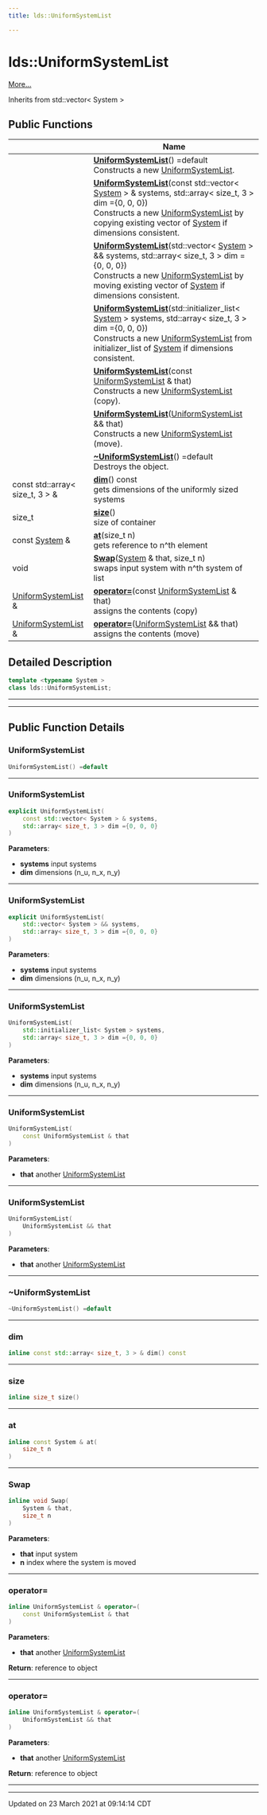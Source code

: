 ```yaml
---
title: lds::UniformSystemList

---
```


# lds::UniformSystemList



 [More...](#detailed-description)

Inherits from std::vector< System >

## Public Functions

|                | Name           |
| -------------- | -------------- |
| | **[UniformSystemList](/ldsctrlest/docs/api/classes/classlds_1_1_uniform_system_list/#function-uniformsystemlist)**() =default<br>Constructs a new [UniformSystemList](/ldsctrlest/docs/api/classes/classlds_1_1_uniform_system_list/).  |
| | **[UniformSystemList](/ldsctrlest/docs/api/classes/classlds_1_1_uniform_system_list/#function-uniformsystemlist)**(const std::vector< [System](/ldsctrlest/docs/api/classes/classlds_1_1_system/) > & systems, std::array< size_t, 3 > dim ={0, 0, 0})<br>Constructs a new [UniformSystemList](/ldsctrlest/docs/api/classes/classlds_1_1_uniform_system_list/) by copying existing vector of [System](/ldsctrlest/docs/api/classes/classlds_1_1_system/) if dimensions consistent.  |
| | **[UniformSystemList](/ldsctrlest/docs/api/classes/classlds_1_1_uniform_system_list/#function-uniformsystemlist)**(std::vector< [System](/ldsctrlest/docs/api/classes/classlds_1_1_system/) > && systems, std::array< size_t, 3 > dim ={0, 0, 0})<br>Constructs a new [UniformSystemList](/ldsctrlest/docs/api/classes/classlds_1_1_uniform_system_list/) by moving existing vector of [System](/ldsctrlest/docs/api/classes/classlds_1_1_system/) if dimensions consistent.  |
| | **[UniformSystemList](/ldsctrlest/docs/api/classes/classlds_1_1_uniform_system_list/#function-uniformsystemlist)**(std::initializer_list< [System](/ldsctrlest/docs/api/classes/classlds_1_1_system/) > systems, std::array< size_t, 3 > dim ={0, 0, 0})<br>Constructs a new [UniformSystemList](/ldsctrlest/docs/api/classes/classlds_1_1_uniform_system_list/) from initializer_list of [System](/ldsctrlest/docs/api/classes/classlds_1_1_system/) if dimensions consistent.  |
| | **[UniformSystemList](/ldsctrlest/docs/api/classes/classlds_1_1_uniform_system_list/#function-uniformsystemlist)**(const [UniformSystemList](/ldsctrlest/docs/api/classes/classlds_1_1_uniform_system_list/) & that)<br>Constructs a new [UniformSystemList](/ldsctrlest/docs/api/classes/classlds_1_1_uniform_system_list/) (copy).  |
| | **[UniformSystemList](/ldsctrlest/docs/api/classes/classlds_1_1_uniform_system_list/#function-uniformsystemlist)**([UniformSystemList](/ldsctrlest/docs/api/classes/classlds_1_1_uniform_system_list/) && that)<br>Constructs a new [UniformSystemList](/ldsctrlest/docs/api/classes/classlds_1_1_uniform_system_list/) (move).  |
| | **[~UniformSystemList](/ldsctrlest/docs/api/classes/classlds_1_1_uniform_system_list/#function-~uniformsystemlist)**() =default<br>Destroys the object.  |
| const std::array< size_t, 3 > & | **[dim](/ldsctrlest/docs/api/classes/classlds_1_1_uniform_system_list/#function-dim)**() const<br>gets dimensions of the uniformly sized systems  |
| size_t | **[size](/ldsctrlest/docs/api/classes/classlds_1_1_uniform_system_list/#function-size)**()<br>size of container  |
| const [System](/ldsctrlest/docs/api/classes/classlds_1_1_system/) & | **[at](/ldsctrlest/docs/api/classes/classlds_1_1_uniform_system_list/#function-at)**(size_t n)<br>gets reference to n^th element  |
| void | **[Swap](/ldsctrlest/docs/api/classes/classlds_1_1_uniform_system_list/#function-swap)**([System](/ldsctrlest/docs/api/classes/classlds_1_1_system/) & that, size_t n)<br>swaps input system with n^th system of list  |
| [UniformSystemList](/ldsctrlest/docs/api/classes/classlds_1_1_uniform_system_list/) & | **[operator=](/ldsctrlest/docs/api/classes/classlds_1_1_uniform_system_list/#function-operator=)**(const [UniformSystemList](/ldsctrlest/docs/api/classes/classlds_1_1_uniform_system_list/) & that)<br>assigns the contents (copy)  |
| [UniformSystemList](/ldsctrlest/docs/api/classes/classlds_1_1_uniform_system_list/) & | **[operator=](/ldsctrlest/docs/api/classes/classlds_1_1_uniform_system_list/#function-operator=)**([UniformSystemList](/ldsctrlest/docs/api/classes/classlds_1_1_uniform_system_list/) && that)<br>assigns the contents (move)  |

## Detailed Description

```cpp
template <typename System >
class lds::UniformSystemList;
```


---
---
## Public Function Details

### **UniformSystemList**

```cpp
UniformSystemList() =default
```



---
### **UniformSystemList**

```cpp
explicit UniformSystemList(
    const std::vector< System > & systems,
    std::array< size_t, 3 > dim ={0, 0, 0}
)
```



**Parameters**:

  * **systems** input systems 
  * **dim** dimensions (n_u, n_x, n_y) 


---
### **UniformSystemList**

```cpp
explicit UniformSystemList(
    std::vector< System > && systems,
    std::array< size_t, 3 > dim ={0, 0, 0}
)
```



**Parameters**:

  * **systems** input systems 
  * **dim** dimensions (n_u, n_x, n_y) 


---
### **UniformSystemList**

```cpp
UniformSystemList(
    std::initializer_list< System > systems,
    std::array< size_t, 3 > dim ={0, 0, 0}
)
```



**Parameters**:

  * **systems** input systems 
  * **dim** dimensions (n_u, n_x, n_y) 


---
### **UniformSystemList**

```cpp
UniformSystemList(
    const UniformSystemList & that
)
```



**Parameters**:

  * **that** another [UniformSystemList](/ldsctrlest/docs/api/classes/classlds_1_1_uniform_system_list/)


---
### **UniformSystemList**

```cpp
UniformSystemList(
    UniformSystemList && that
)
```



**Parameters**:

  * **that** another [UniformSystemList](/ldsctrlest/docs/api/classes/classlds_1_1_uniform_system_list/)


---
### **~UniformSystemList**

```cpp
~UniformSystemList() =default
```



---
### **dim**

```cpp
inline const std::array< size_t, 3 > & dim() const
```



---
### **size**

```cpp
inline size_t size()
```



---
### **at**

```cpp
inline const System & at(
    size_t n
)
```



---
### **Swap**

```cpp
inline void Swap(
    System & that,
    size_t n
)
```



**Parameters**:

  * **that** input system 
  * **n** index where the system is moved 


---
### **operator=**

```cpp
inline UniformSystemList & operator=(
    const UniformSystemList & that
)
```



**Parameters**:

  * **that** another [UniformSystemList](/ldsctrlest/docs/api/classes/classlds_1_1_uniform_system_list/)


**Return**: reference to object 

---
### **operator=**

```cpp
inline UniformSystemList & operator=(
    UniformSystemList && that
)
```



**Parameters**:

  * **that** another [UniformSystemList](/ldsctrlest/docs/api/classes/classlds_1_1_uniform_system_list/)


**Return**: reference to object 

---


-------------------------------

Updated on 23 March 2021 at 09:14:14 CDT
